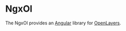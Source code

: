 # NgxOl

The NgxOl provides an [Angular](https://angular.io/) library for [OpenLayers](https://openlayers.org/).
